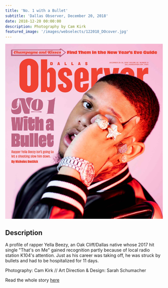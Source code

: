 ```yaml
---
title: 'No. 1 with a Bullet'
subtitle: 'Dallas Observer, December 20, 2018'
date: 2018-12-20 00:00:00
description: Photography by Cam Kirk
featured_image: '/images/webselects/122018_DOcover.jpg'
---
```


![](/images/webselects/122018_DOcover.jpg)

## Description

A profile of rapper Yella Beezy, an Oak Cliff/Dallas native whose 2017 hit single "That's on Me" gained recognition partly because of local radio station K104's attention. Just as his career was taking off, he was struck by bullets and had to be hospitalized for 11 days.

Photography: Cam Kirk // Art Direction & Design: Sarah Schumacher

Read the whole story [here](https://www.dallasobserver.com/music/after-being-shot-in-a-drive-by-yella-beezy-is-grinding-away-11418960)
